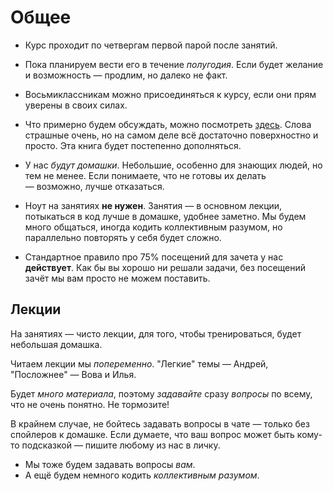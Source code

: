 # Общее

- Курс проходит по четвергам первой парой после занятий.

- Пока планируем вести его в течение _полугодия_. Если будет желание и возможность — продлим, но далеко не факт.

- Восьмиклассникам можно присоединяться к курсу, если они прям уверены в своих силах.

- Что примерно будем обсуждать, можно посмотреть [здесь](./plan.html). Слова страшные очень, но на самом деле всё достаточно поверхностно и просто. Эта книга будет постепенно дополняться.

- У нас _будут домашки_. Небольшие, особенно для знающих людей, но тем не менее. Если понимаете, что не готовы их делать — возможно, лучше отказаться.

- Ноут на занятиях **не нужен**. Занятия — в основном лекции, потыкаться в код лучше в домашке, удобнее заметно. Мы будем много общаться, иногда кодить коллективным разумом, но параллельно повторять у себя будет сложно.

- Стандартное правило про 75% посещений для зачета у нас **действует**. Как бы вы хорошо ни решали задачи, без посещений зачёт мы вам просто не можем поставить.

## Лекции

На занятиях — чисто лекции, для того, чтобы тренироваться, будет небольшая домашка.

Читаем лекции мы _попеременно_. "Легкие" темы — Андрей, "Посложнее" — Вова и Илья.

Будет _много материала_, поэтому _задавайте_ сразу _вопросы_ по всему, что не очень понятно. Не тормозите!

В крайнем случае, не бойтесь задавать вопросы в чате — только без спойлеров к домашке. Если думаете, что ваш вопрос может быть кому-то подсказкой — пишите любому из нас в личку.

- Мы тоже будем задавать вопросы _вам_.
- А ещё будем немного кодить _коллективным разумом_.

